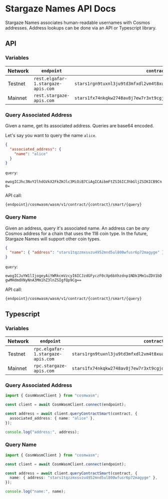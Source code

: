 # Stargaze Names API Docs

Stargaze Names associates human-readable usernames with Cosmos addresses. Address lookups can be done via an API or Typescript library.

## API

### Variables

| Network | `endpoint`                         | `contract`                                                         |
| ------- | ---------------------------------- | ------------------------------------------------------------------ |
| Testnet | `rest.elgafar-1.stargaze-apis.com` | `stars1rgn9tuxnl3ju9td3mfxdl2vm4t8xuaztcdakgtyx23c4ffm97cus25fvjs` |
| Mainnet | `rest.stargaze-apis.com`           | `stars1fx74nkqkw2748av8j7ew7r3xt9cgjqduwn8m0ur5lhe49uhlsasszc5fhr` |

### Query Associated Address

Given a name, get its associated address. Queries are base64 encoded.

Let's say you want to query the name `alice`.

```json
{
  "associated_address": {
    "name": "alice"
  }
}
```

`query`:

`ewogICJhc3NvY2lhdGVkX2FkZHJlc3MiOiB7CiAgICAibmFtZSI6ICJhbGljZSIKICB9Cn0=`

API call:

```
{endpoint}/cosmwasm/wasm/v1/contract/{contract}/smart/{query}
```

### Query Name

Given an address, query it's associated name. An address can be _any_ Cosmos address for a chain that uses the 118 coin type. In the future, Stargaze Names will support other coin types.

```json
{
  "name": { "address": "stars1tqzzmxsvzu4952mnd5ul800wfusr6p72magyge" }
}
```

`query`:

`ewogICJuYW1lIjogeyAiYWRkcmVzcyI6ICJzdGFyczF0cXp6bXhzdnp1NDk1Mm1uZDV1bDgwMHdmdXNyNnA3Mm1hZ3lnZSIgfQp9Cg==`

API call:

```
{endpoint}/cosmwasm/wasm/v1/contract/{contract}/smart/{query}
```

## Typescript

### Variables

| Network | `endpoint`                        | `contract`                                                         |
| ------- | --------------------------------- | ------------------------------------------------------------------ |
| Testnet | `rpc.elgafar-1.stargaze-apis.com` | `stars1rgn9tuxnl3ju9td3mfxdl2vm4t8xuaztcdakgtyx23c4ffm97cus25fvjs` |
| Mainnet | `rpc.stargaze-apis.com`           | `stars1fx74nkqkw2748av8j7ew7r3xt9cgjqduwn8m0ur5lhe49uhlsasszc5fhr` |

### Query Associated Address

```ts
import { CosmWasmClient } from "cosmwasm";

const client = await CosmWasmClient.connect(endpoint);

const address = await client.queryContractSmart(contract, {
  associated_address: { name: "alice" },
});

console.log("address:", address);
```

### Query Name

```ts
import { CosmWasmClient } from "cosmwasm";

const client = await CosmWasmClient.connect(endpoint);

const address = await client.queryContractSmart(contract, {
  name: { address: "stars1tqzzmxsvzu4952mnd5ul800wfusr6p72magyge" },
});

console.log("name:", name);
```
